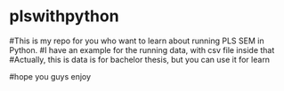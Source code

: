 # plswithpython

#This is my repo for you who want to learn about running PLS SEM in Python.
#I have an example for the running data, with csv file inside that
#Actually, this is data is for bachelor thesis, but you can use it for learn

#hope you guys enjoy
